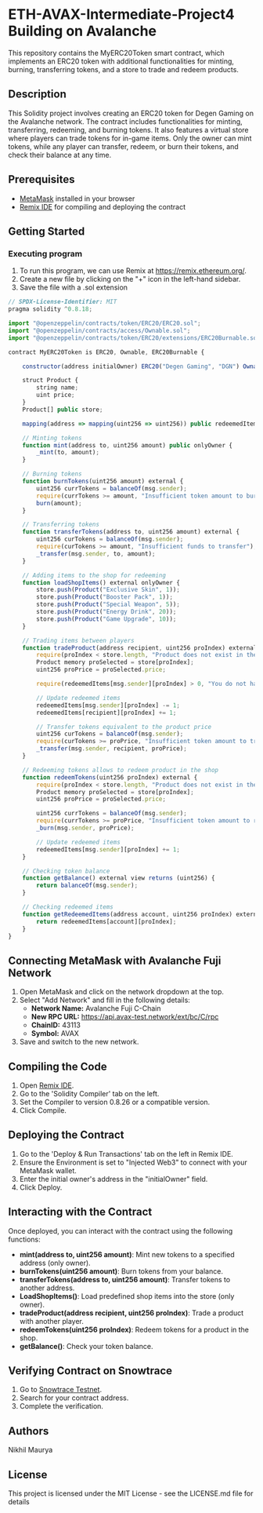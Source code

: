# ETH-AVAX-Intermediate-Project4 Building on Avalanche

This repository contains the MyERC20Token smart contract, which implements an ERC20 token with additional functionalities for minting, burning, transferring tokens, and a store to trade and redeem products.

## Description

This Solidity project involves creating an ERC20 token for Degen Gaming on the Avalanche network. The contract includes functionalities for minting, transferring, redeeming, and burning tokens. It also features a virtual store where players can trade tokens for in-game items. Only the owner can mint tokens, while any player can transfer, redeem, or burn their tokens, and check their balance at any time.

## Prerequisites

- [MetaMask](https://metamask.io/) installed in your browser
- [Remix IDE](https://remix.ethereum.org/) for compiling and deploying the contract

## Getting Started

### Executing program

1. To run this program, we can use Remix at https://remix.ethereum.org/.
2. Create a new file by clicking on the "+" icon in the left-hand sidebar.
3. Save the file with a .sol extension 

```javascript
// SPDX-License-Identifier: MIT
pragma solidity ^0.8.18;

import "@openzeppelin/contracts/token/ERC20/ERC20.sol";
import "@openzeppelin/contracts/access/Ownable.sol";
import "@openzeppelin/contracts/token/ERC20/extensions/ERC20Burnable.sol";

contract MyERC20Token is ERC20, Ownable, ERC20Burnable {

    constructor(address initialOwner) ERC20("Degen Gaming", "DGN") Ownable(initialOwner) {}

    struct Product {
        string name;
        uint price;
    }
    Product[] public store;

    mapping(address => mapping(uint256 => uint256)) public redeemedItems; // Maps address to product index and quantity

    // Minting tokens
    function mint(address to, uint256 amount) public onlyOwner {
        _mint(to, amount);
    }

    // Burning tokens
    function burnTokens(uint256 amount) external {
        uint256 currTokens = balanceOf(msg.sender);
        require(currTokens >= amount, "Insufficient token amount to burn");
        burn(amount);
    }

    // Transferring tokens
    function transferTokens(address to, uint256 amount) external {
        uint256 curTokens = balanceOf(msg.sender);
        require(curTokens >= amount, "Insufficient funds to transfer");
        _transfer(msg.sender, to, amount);
    }

    // Adding items to the shop for redeeming
    function loadShopItems() external onlyOwner {
        store.push(Product("Exclusive Skin", 1));
        store.push(Product("Booster Pack", 1));
        store.push(Product("Special Weapon", 5));
        store.push(Product("Energy Drink", 20));
        store.push(Product("Game Upgrade", 10));
    }

    // Trading items between players
    function tradeProduct(address recipient, uint256 proIndex) external {
        require(proIndex < store.length, "Product does not exist in the store");
        Product memory proSelected = store[proIndex];
        uint256 proPrice = proSelected.price;

        require(redeemedItems[msg.sender][proIndex] > 0, "You do not have this product to trade");

        // Update redeemed items
        redeemedItems[msg.sender][proIndex] -= 1;
        redeemedItems[recipient][proIndex] += 1;

        // Transfer tokens equivalent to the product price
        uint256 curTokens = balanceOf(msg.sender);
        require(curTokens >= proPrice, "Insufficient token amount to trade product");
        _transfer(msg.sender, recipient, proPrice);
    }

    // Redeeming tokens allows to redeem product in the shop
    function redeemTokens(uint256 proIndex) external {
        require(proIndex < store.length, "Product does not exist in the store");
        Product memory proSelected = store[proIndex];
        uint256 proPrice = proSelected.price;

        uint256 currTokens = balanceOf(msg.sender);
        require(currTokens >= proPrice, "Insufficient token amount to redeem product");
        _burn(msg.sender, proPrice);

        // Update redeemed items
        redeemedItems[msg.sender][proIndex] += 1;
    }

    // Checking token balance
    function getBalance() external view returns (uint256) {
        return balanceOf(msg.sender);
    }

    // Checking redeemed items
    function getRedeemedItems(address account, uint256 proIndex) external view returns (uint256) {
        return redeemedItems[account][proIndex];
    }
}

```

## Connecting MetaMask with Avalanche Fuji Network

1. Open MetaMask and click on the network dropdown at the top.
2. Select "Add Network" and fill in the following details:
    - **Network Name:** Avalanche Fuji C-Chain
    - **New RPC URL:** https://api.avax-test.network/ext/bc/C/rpc
    - **ChainID:** 43113
    - **Symbol:** AVAX
3. Save and switch to the new network.

## Compiling the Code

1. Open [Remix IDE](https://remix.ethereum.org/).
2. Go to the 'Solidity Compiler' tab on the left.
3. Set the Compiler to version 0.8.26 or a compatible version.
4. Click Compile.

## Deploying the Contract

1. Go to the 'Deploy & Run Transactions' tab on the left in Remix IDE.
2. Ensure the Environment is set to "Injected Web3" to connect with your MetaMask wallet.
3. Enter the initial owner's address in the "initialOwner" field.
4. Click Deploy.

## Interacting with the Contract

Once deployed, you can interact with the contract using the following functions:

- **mint(address to, uint256 amount)**: Mint new tokens to a specified address (only owner).
- **burnTokens(uint256 amount)**: Burn tokens from your balance.
- **transferTokens(address to, uint256 amount)**: Transfer tokens to another address.
- **LoadShopItems()**: Load predefined shop items into the store (only owner).
- **tradeProduct(address recipient, uint256 proIndex)**: Trade a product with another player.
- **redeemTokens(uint256 proIndex)**: Redeem tokens for a product in the shop.
- **getBalance()**: Check your token balance.

## Verifying Contract on Snowtrace

1. Go to [Snowtrace Testnet](https://testnet.snowtrace.io/).
2. Search for your contract address.
3. Complete the verification.

## Authors

Nikhil Maurya


## License

This project is licensed under the MIT License - see the LICENSE.md file for details
